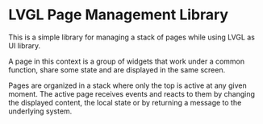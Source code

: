 # LVGL Page Management Library

This is a simple library for managing a stack of pages while using LVGL as UI library.

A page in this context is a group of widgets that work under a common function, share some state and are displayed in the same screen.

Pages are organized in a stack where only the top is active at any given moment. 
The active page receives events and reacts to them by changing the displayed content, the local state or by returning a message to the underlying system.